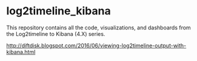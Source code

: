 # log2timeline_kibana

This repository contains all the code, visualizations, and dashboards from the Log2timeline to Kibana (4.X) series.

http://diftdisk.blogspot.com/2016/06/viewing-log2timeline-output-with-kibana.html
